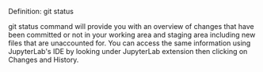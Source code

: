 Definition: git status

git status command will provide you with an overview of changes that have been committed or not in your working area and staging area including new files that are unaccounted for. You can access the same information using JupyterLab's IDE by looking under JupyterLab extension then clicking on Changes and History.